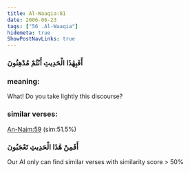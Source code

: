 ```yaml
---
title: Al-Waaqia:81
date: 2006-06-23
tags: ["56 .Al-Waaqia"]
hidemeta: true 
ShowPostNavLinks: true 
---
```

### أَفَبِهَٰذَا الْحَدِيثِ أَنْتُمْ مُدْهِنُونَ
### meaning: 
What! Do you take lightly this discourse?
### similar verses: 

[An-Najm:59](/53/59) (sim:51.5%)

### أَفَمِنْ هَٰذَا الْحَدِيثِ تَعْجَبُونَ

Our AI only can find similar verses with similarity score > 50% 



